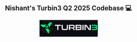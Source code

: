 <div style="text-align:center">

## Nishant's Turbin3  Q2 2025 Codebase 💻

</div>

<div style="text-align:center">

![Turbin3 Logo](images/turbin3_logo.png)
</div>

